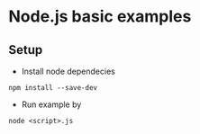 # Node.js basic examples

## Setup

- Install node dependecies

`npm install --save-dev`

- Run example by

`node <script>.js`

